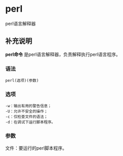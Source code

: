 perl
===

perl语言解释器

## 补充说明

**perl命令** 是perl语言解释器，负责解释执行perl语言程序。

### 语法  

```shell
perl(选项)(参数)
```

### 选项  

```shell
-w：输出有用的警告信息；
-U：允许不安全的操作；
-c：仅检查文件的语法；
-d：在调试下运行脚本程序。
```

### 参数  

文件：要运行的perl脚本程序。


<!-- Linux命令行搜索引擎：https://jaywcjlove.github.io/linux-command/ -->